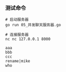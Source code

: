 
### 测试命令

```
# 启动服务器
go run 05_并发聊天服务器.go

# 连接服务器
nc nc 127.0.0.1 8000

aaa
bbb
ccc
rename|mike
who
```
